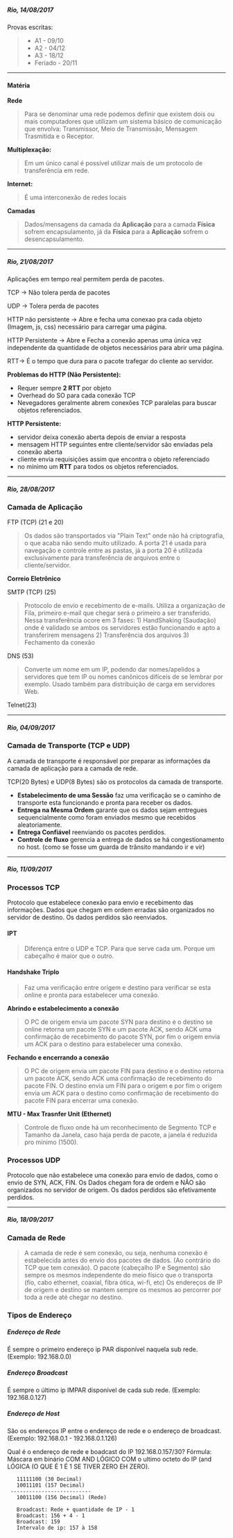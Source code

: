 ##### Rio, 14/08/2017

Provas escritas:
>- A1 - 09/10
>- A2 - 04/12
>- A3 - 18/12
>- Feriado - 20/11

***
#### Matéria

**Rede**
> Para se denominar uma rede podemos definir que existem dois ou mais computadores que utilizam um sistema básico de comunicação que envolva: Transmissor, Meio de Transmissão, Mensagem Trasmitida e o Receptor.

**Multiplexação:**
> Em um único canal é possível utilizar mais de um protocolo de transferência em rede.

**Internet:** 
> É uma interconexão de redes locais

**Camadas**
> Dados/mensagens da camada da **Aplicação** para a camada **Física** sofrem encapsulamento, já da **Física** para a **Aplicação** sofrem o desencapsulamento.


***


##### Rio, 21/08/2017

Aplicações em tempo real permitem perda de pacotes.

TCP -> Não tolera perda de pacotes

UDP -> Tolera perda de pacotes

HTTP não persistente -> Abre e fecha uma conexao pra cada objeto (Imagem, js, css) necessário para carregar uma página.

HTTP Persistente -> Abre e Fecha a conexão apenas uma única vez independente da quantidade de objetos necessários para abrir uma página.

RTT-> É o tempo que dura para o pacote trafegar do cliente ao servidor.

**Problemas do HTTP (Não Persistente):**
- Requer sempre **2 RTT** por objeto
- Overhead do SO para cada conexão TCP
- Nevegadores geralmente abrem conexões TCP paralelas  para buscar objetos referenciados.
 
**HTTP Persistente:**
- servidor deixa conexão aberta depois de enviar a resposta
- mensagem HTTP seguintes entre cliente/servidor são enviadas pela conexão aberta
- cliente envia requisições assim  que encontra o objeto referenciado
- no mínimo um **RTT** para todos os objetos referenciados.



***


##### Rio, 28/08/2017

### Camada de Aplicação

FTP (TCP) (21 e 20)
> Os dados são transportados via "Plain Text" onde não há criptografia, o que acaba não sendo muito utilizado. A porta 21 é usada para navegação e controle entre as pastas, já a porta 20 é utilizada exclusivamente para transferência de arquivos entre o cliente/servidor.


**Correio Eletrônico**

SMTP (TCP) (25) 
> Protocolo de envio e recebimento de e-mails. Utiliza a organização de Fila, primeiro e-mail que chegar será o primeiro a ser transferido. Nessa transferência ocore em 3 fases:
    1) HandShaking (Saudação) onde é validado se ambos os servidores estão funcionando e apto a transferirem mensagens
    2) Transferência dos arquivos
    3) Fechamento da conexão

DNS (53)
> Converte um nome em um IP, podendo dar nomes/apelidos a servidores que tem IP ou nomes canônicos difíceis de se lembrar por exemplo. Usado também para distribuição de carga em servidores Web.

Telnet(23)


***


##### Rio, 04/09/2017

### Camada de Transporte (TCP e UDP)
A camada de transporte é responsável por preparar as informações da camada de aplicação para a camada de rede.

TCP(20 Bytes) e UDP(8 Bytes) são os protocolos da camada de transporte.
- **Estabelecimento de uma Sessão** faz uma verificação se o caminho de transporte esta funcionando e pronta para receber os dados.
- **Entrega na Mesma Ordem** garante que os dados sejam entregues sequencialmente como foram enviados mesmo que recebidos aleatoriamente.
- **Entrega Confiável** reenviando os pacotes perdidos.
- **Controle de fluxo** gerencia a entrega de dados se há congestionamento no host. (como se fosse um guarda de trânsito mandando ir e vir)


***


##### Rio, 11/09/2017

### Processos TCP
Protocolo que estabelece conexão para envio e recebimento das informações. Dados que chegam em ordem erradas são organizados no servidor de destino. Os dados perdidos são reenviados.

#### IPT
> Diferença entre o UDP e TCP. Para que serve cada um. Porque um cabeçalho é maior que o outro.

#### Handshake Triplo
> Faz uma verificação entre origem e destino para verificar se esta online e pronta para estabelecer uma conexão. 

**Abrindo e estabelecimento a conexão**
> O PC de origem envia um pacote  SYN para destino e o destino se online retorna um pacote SYN e um pacote ACK, sendo ACK uma confirmação de recebimento do pacote SYN, por fim o origem envia um ACK para o destino para estabelecer uma conexão.

**Fechando e encerrando a conexão**
> O PC de origem envia um pacote FIN para destino e o destino retorna um pacote ACK, sendo ACK uma confirmação de recebimento do pacote FIN. O destino envia um FIN para o origem e por fim o origem envia um ACK para o destino como confirmação de recebimento do pacote FIN para encerrar uma conexão.


**MTU - Max Trasnfer Unit (Ethernet)**
> Controle de fluxo onde há um reconhecimento de Segmento TCP e Tamanho da Janela, caso haja perda de pacote, a janela é reduzida pro mínimo (1500).



### Processos UDP
Protocolo que não estabelece uma conexão para envio de dados, como o envio de SYN, ACK, FIN. Os Dados chegam fora de ordem e NÃO são organizados no servidor de origem. Os dados perdidos são efetivamente perdidos.



***


##### Rio, 18/09/2017

### Camada de Rede
> A camada de rede é sem conexão, ou seja, nenhuma conexão é estabelecida antes do envio dos pacotes de dados. (Ao contrário do TCP que tem conexão). O pacote (cabeçalho IP e Segmento) são sempre os mesmos independente do meio físico que o transporta (fio, cabo ethernet, coaxial, fibra ótica, wi-fi, etc)
Os endereços de IP de origem e destino se mantem sempre os mesmos ao percorrer por toda a rede até chegar no destino.

### Tipos de Endereço

##### Endereço de Rede
É sempre o primeiro endereço ip PAR disponível naquela sub rede. (Exemplo: 192.168.0.0)

##### Endereço Broadcast
É sempre o último ip IMPAR disponível de cada sub rede. (Exemplo: 192.168.0.127)

##### Endereço de Host
São os endereços IP entre o endereço de rede e o endereço de broadcast.
(Exemplo: 192.168.0.1 - 192.168.0.1.126)




Qual é o endereço de rede e boadcast do IP 192.168.0.157/30?
Fórmula:
Máscara em binário COM AND LÓGICO COM o ultimo octeto do IP
(and LÓGICA (O QUE É 1 É 1 SE TIVER ZERO EH ZERO).
```
   11111100 (30 Decimal)
   10011101 (157 Decimal)
 --------------------------
   10011100 (156 Decimal) (Rede)
   
   Broadcast: Rede + quantidade de IP - 1
   Broadcast: 156 + 4 - 1
   Broadcast: 159
   Intervalo de ip: 157 à 158
 ```
























